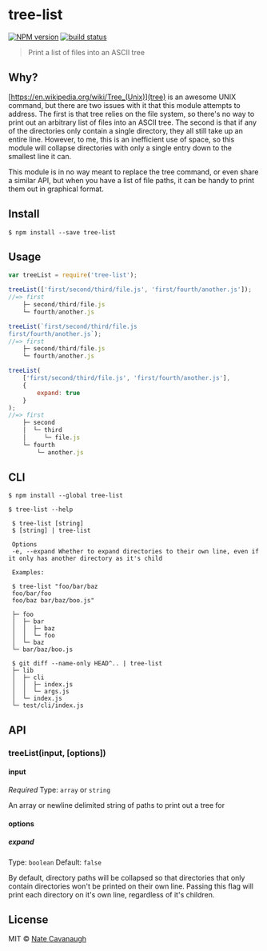 # tree-list
[![NPM version][npm-image]][npm-url]
[![build status][travis-image]][travis-url]


> Print a list of files into an ASCII tree

## Why?
[https://en.wikipedia.org/wiki/Tree_(Unix)](tree) is an awesome UNIX command, but there are two issues with it that this module attempts to address. The first is that tree relies on the file system, so there's no way to print out an arbitrary list of files into an ASCII tree.
The second is that if any of the directories only contain a single directory, they all still take up an entire line.
However, to me, this is an inefficient use of space, so this module will collapse directories with only a single entry down to the smallest line it can.

This module is in no way meant to replace the tree command, or even share a similar API, but when you have a list of file paths, it can be handy to print them out in graphical format.

## Install

```
$ npm install --save tree-list
```


## Usage

```js
var treeList = require('tree-list');

treeList(['first/second/third/file.js', 'first/fourth/another.js']);
//=> first
	├─ second/third/file.js
	└─ fourth/another.js

treeList(`first/second/third/file.js
first/fourth/another.js`);
//=> first
	├─ second/third/file.js
	└─ fourth/another.js

treeList(
	['first/second/third/file.js', 'first/fourth/another.js'],
	{
		expand: true
	}
);
//=> first
	├─ second
	│  └─ third
	│     └─ file.js
	└─ fourth
		└─ another.js
```

## CLI

```
$ npm install --global tree-list
```
```
$ tree-list --help

 $ tree-list [string]
 $ [string] | tree-list

 Options
 -e, --expand Whether to expand directories to their own line, even if it only has another directory as it's child

 Examples:

 $ tree-list "foo/bar/baz
 foo/bar/foo
 foo/baz bar/baz/boo.js"

 ├─ foo
 │  ├─ bar
 │  │  ├─ baz
 │  │  └─ foo
 │  └─ baz
 └─ bar/baz/boo.js

 $ git diff --name-only HEAD^.. | tree-list
 ├─ lib
 │  ├─ cli
 │  │  ├─ index.js
 │  │  └─ args.js
 │  └─ index.js
 └─ test/cli/index.js
```


## API

### treeList(input, [options])

#### input

*Required*
Type: `array` or `string`

An array or newline delimited string of paths to print out a tree for

#### options

##### expand

Type: `boolean`
Default: `false`

By default, directory paths will be collapsed so that directories that only contain directories won't be printed on their own line.
Passing this flag will print each directory on it's own line, regardless of it's children.


## License

MIT © [Nate Cavanaugh](http://alterform.com)

[npm-image]: https://img.shields.io/npm/v/tree-list.svg?style=flat-square
[npm-url]: https://npmjs.org/package/tree-list
[travis-image]: https://img.shields.io/travis/natecavanaugh/tree-list/master.svg?style=flat-square
[travis-url]: https://travis-ci.org/natecavanaugh/tree-list
